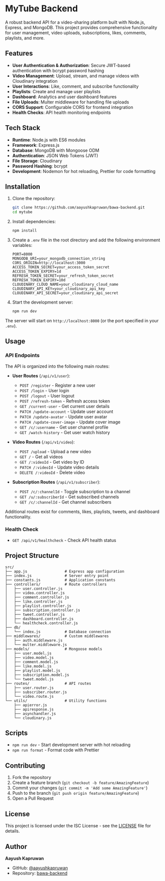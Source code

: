 # MyTube Backend

A robust backend API for a video-sharing platform built with Node.js, Express, and MongoDB. This project provides comprehensive functionality for user management, video uploads, subscriptions, likes, comments, playlists, and more.

## Features

- **User Authentication & Authorization**: Secure JWT-based authentication with bcrypt password hashing
- **Video Management**: Upload, stream, and manage videos with Cloudinary integration
- **User Interactions**: Like, comment, and subscribe functionality
- **Playlists**: Create and manage user playlists
- **Dashboard**: Analytics and user dashboard features
- **File Uploads**: Multer middleware for handling file uploads
- **CORS Support**: Configurable CORS for frontend integration
- **Health Checks**: API health monitoring endpoints

## Tech Stack

- **Runtime**: Node.js with ES6 modules
- **Framework**: Express.js
- **Database**: MongoDB with Mongoose ODM
- **Authentication**: JSON Web Tokens (JWT)
- **File Storage**: Cloudinary
- **Password Hashing**: bcrypt
- **Development**: Nodemon for hot reloading, Prettier for code formatting

## Installation

1. Clone the repository:
   ```bash
   git clone https://github.com/aayushkapruwan/bawa-backend.git
   cd mytube
   ```

2. Install dependencies:
   ```bash
   npm install
   ```

3. Create a `.env` file in the root directory and add the following environment variables:
   ```env
   PORT=8000
   MONGODB_URI=your_mongodb_connection_string
   CORS_ORIGIN=http://localhost:3000
   ACCESS_TOKEN_SECRET=your_access_token_secret
   ACCESS_TOKEN_EXPIRY=1d
   REFRESH_TOKEN_SECRET=your_refresh_token_secret
   REFRESH_TOKEN_EXPIRY=10d
   CLOUDINARY_CLOUD_NAME=your_cloudinary_cloud_name
   CLOUDINARY_API_KEY=your_cloudinary_api_key
   CLOUDINARY_API_SECRET=your_cloudinary_api_secret
   ```

4. Start the development server:
   ```bash
   npm run dev
   ```

The server will start on `http://localhost:8000` (or the port specified in your `.env`).

## Usage

### API Endpoints

The API is organized into the following main routes:

- **User Routes** (`/api/v1/user`):
  - `POST /register` - Register a new user
  - `POST /login` - User login
  - `POST /logout` - User logout
  - `POST /refresh-token` - Refresh access token
  - `GET /current-user` - Get current user details
  - `PATCH /update-account` - Update user account
  - `PATCH /update-avatar` - Update user avatar
  - `PATCH /update-cover-image` - Update cover image
  - `GET /c/:username` - Get user channel profile
  - `GET /watch-history` - Get user watch history

- **Video Routes** (`/api/v1/video`):
  - `POST /upload` - Upload a new video
  - `GET /` - Get all videos
  - `GET /:videoId` - Get video by ID
  - `PATCH /:videoId` - Update video details
  - `DELETE /:videoId` - Delete video

- **Subscription Routes** (`/api/v1/subscriber`):
  - `POST /c/:channelId` - Toggle subscription to a channel
  - `GET /u/:subscriberId` - Get subscribed channels
  - `GET /c/:channelId` - Get channel subscribers

Additional routes exist for comments, likes, playlists, tweets, and dashboard functionality.

### Health Check

- `GET /api/v1/healthcheck` - Check API health status

## Project Structure

```
src/
├── app.js                 # Express app configuration
├── index.js               # Server entry point
├── constants.js           # Application constants
├── controllers/           # Route controllers
│   ├── user.controller.js
│   ├── video.controller.js
│   ├── comment.controller.js
│   ├── like.controller.js
│   ├── playlist.controller.js
│   ├── subscription.controller.js
│   ├── tweet.controller.js
│   ├── dashboard.controller.js
│   └── healthcheck.controller.js
├── db/
│   └── index.js           # Database connection
├── middlewares/           # Custom middlewares
│   ├── auth.middleware.js
│   └── multer.middleware.js
├── models/                # Mongoose models
│   ├── user.model.js
│   ├── video.model.js
│   ├── comment.model.js
│   ├── like.model.js
│   ├── playlist.model.js
│   ├── subscription.model.js
│   └── tweet.model.js
├── routes/                # API routes
│   ├── user.router.js
│   ├── subscriber.router.js
│   └── video.route.js
└── utils/                 # Utility functions
    ├── apierror.js
    ├── apiresponse.js
    ├── asynchandler.js
    └── cloudinary.js
```

## Scripts

- `npm run dev` - Start development server with hot reloading
- `npm run format` - Format code with Prettier

## Contributing

1. Fork the repository
2. Create a feature branch (`git checkout -b feature/AmazingFeature`)
3. Commit your changes (`git commit -m 'Add some AmazingFeature'`)
4. Push to the branch (`git push origin feature/AmazingFeature`)
5. Open a Pull Request

## License

This project is licensed under the ISC License - see the [LICENSE](LICENSE) file for details.

## Author

**Aayush Kapruwan**

- GitHub: [@aayushkapruwan](https://github.com/aayushkapruwan)
- Repository: [bawa-backend](https://github.com/aayushkapruwan/bawa-backend)